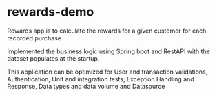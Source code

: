 # rewards-demo

Rewards app is to calculate the rewards for a given customer for each recorded purchase

Implemented the business logic using Spring boot and RestAPI with the dataset populates at the startup. 

This application can be optimized for User and transaction validations, Authentication, Unit and integration tests, Exception Handling and Response, Data types and data volume and 
Datasource

